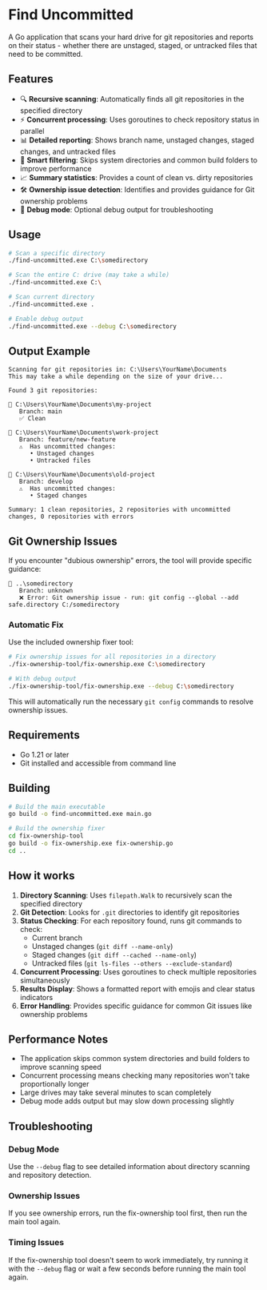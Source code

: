 # Find Uncommitted

A Go application that scans your hard drive for git repositories and reports on their status - whether there are unstaged, staged, or untracked files that need to be committed.

## Features

- 🔍 **Recursive scanning**: Automatically finds all git repositories in the specified directory
- ⚡ **Concurrent processing**: Uses goroutines to check repository status in parallel
- 📊 **Detailed reporting**: Shows branch name, unstaged changes, staged changes, and untracked files
- 🚫 **Smart filtering**: Skips system directories and common build folders to improve performance
- 📈 **Summary statistics**: Provides a count of clean vs. dirty repositories
- 🛠️ **Ownership issue detection**: Identifies and provides guidance for Git ownership problems
- 🔧 **Debug mode**: Optional debug output for troubleshooting

## Usage

```bash
# Scan a specific directory
./find-uncommitted.exe C:\somedirectory

# Scan the entire C: drive (may take a while)
./find-uncommitted.exe C:\

# Scan current directory
./find-uncommitted.exe .

# Enable debug output
./find-uncommitted.exe --debug C:\somedirectory
```

## Output Example

```
Scanning for git repositories in: C:\Users\YourName\Documents
This may take a while depending on the size of your drive...

Found 3 git repositories:

📁 C:\Users\YourName\Documents\my-project
   Branch: main
   ✅ Clean

📁 C:\Users\YourName\Documents\work-project
   Branch: feature/new-feature
   ⚠️  Has uncommitted changes:
      • Unstaged changes
      • Untracked files

📁 C:\Users\YourName\Documents\old-project
   Branch: develop
   ⚠️  Has uncommitted changes:
      • Staged changes

Summary: 1 clean repositories, 2 repositories with uncommitted changes, 0 repositories with errors
```

## Git Ownership Issues

If you encounter "dubious ownership" errors, the tool will provide specific guidance:

```
📁 ..\somedirectory
   Branch: unknown
   ❌ Error: Git ownership issue - run: git config --global --add safe.directory C:/somedirectory
```

### Automatic Fix

Use the included ownership fixer tool:

```bash
# Fix ownership issues for all repositories in a directory
./fix-ownership-tool/fix-ownership.exe C:\somedirectory

# With debug output
./fix-ownership-tool/fix-ownership.exe --debug C:\somedirectory
```

This will automatically run the necessary `git config` commands to resolve ownership issues.

## Requirements

- Go 1.21 or later
- Git installed and accessible from command line

## Building

```bash
# Build the main executable
go build -o find-uncommitted.exe main.go

# Build the ownership fixer
cd fix-ownership-tool
go build -o fix-ownership.exe fix-ownership.go
cd ..
```

## How it works

1. **Directory Scanning**: Uses `filepath.Walk` to recursively scan the specified directory
2. **Git Detection**: Looks for `.git` directories to identify git repositories
3. **Status Checking**: For each repository found, runs git commands to check:
   - Current branch
   - Unstaged changes (`git diff --name-only`)
   - Staged changes (`git diff --cached --name-only`)
   - Untracked files (`git ls-files --others --exclude-standard`)
4. **Concurrent Processing**: Uses goroutines to check multiple repositories simultaneously
5. **Results Display**: Shows a formatted report with emojis and clear status indicators
6. **Error Handling**: Provides specific guidance for common Git issues like ownership problems

## Performance Notes

- The application skips common system directories and build folders to improve scanning speed
- Concurrent processing means checking many repositories won't take proportionally longer
- Large drives may take several minutes to scan completely
- Debug mode adds output but may slow down processing slightly

## Troubleshooting

### Debug Mode
Use the `--debug` flag to see detailed information about directory scanning and repository detection.

### Ownership Issues
If you see ownership errors, run the fix-ownership tool first, then run the main tool again.

### Timing Issues
If the fix-ownership tool doesn't seem to work immediately, try running it with the `--debug` flag or wait a few seconds before running the main tool again. 
